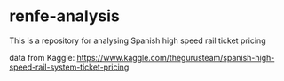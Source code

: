 # renfe-analysis

This is a repository for analysing Spanish high speed rail ticket pricing

data from Kaggle: https://www.kaggle.com/thegurusteam/spanish-high-speed-rail-system-ticket-pricing

